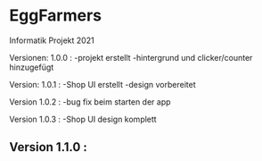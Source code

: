 # EggFarmers
Informatik Projekt 2021


Versionen: 1.0.0 :
-projekt erstellt
-hintergrund und clicker/counter hinzugefügt

Version: 1.0.1 :
-Shop UI erstellt
-design vorbereitet

Version 1.0.2 :
-bug fix beim starten der app

Version 1.0.3 :
-Shop UI design komplett

Version 1.1.0 :
-
